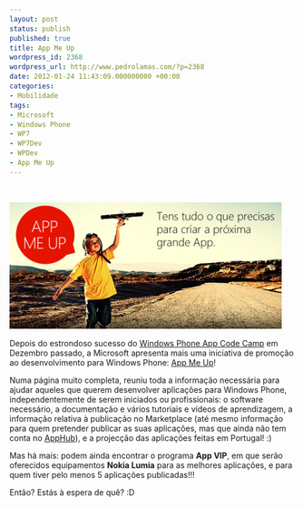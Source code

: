 ```yaml
---
layout: post
status: publish
published: true
title: App Me Up
wordpress_id: 2368
wordpress_url: http://www.pedrolamas.com/?p=2368
date: 2012-01-24 11:43:09.000000000 +00:00
categories:
- Mobilidade
tags:
- Microsoft
- Windows Phone
- WP7
- WP7Dev
- WPDev
- App Me Up
---
```

 

[![](/wp-content/uploads/2012/01/App-Me-Up.png "App Me Up")](https://www.app-me-up.com/)

Depois do estrondoso sucesso do [Windows Phone App Code Camp](/2011/12/22/rescaldo-do-windows-phone-app-code-camp/) em Dezembro passado, a Microsoft apresenta mais uma iniciativa de promoção ao desenvolvimento para Windows Phone: [App Me Up](https://www.app-me-up.com/)!

Numa página muito completa, reuniu toda a informação necessária para ajudar aqueles que querem desenvolver aplicações para Windows Phone, independentemente de serem iniciados ou profissionais: o software necessário, a documentação e vários tutoriais e vídeos de aprendizagem, a informação relativa à publicação no Marketplace (até mesmo informação para quem pretender publicar as suas aplicações, mas que ainda não tem conta no [AppHub](http://create.msdn.com/en-US/)), e a projecção das aplicações feitas em Portugal! :)

Mas há mais: podem ainda encontrar o programa **App VIP**, em que serão oferecidos equipamentos **Nokia Lumia** para as melhores aplicações, e para quem tiver pelo menos 5 aplicações publicadas!!!

Então? Estás à espera de quê? :D
